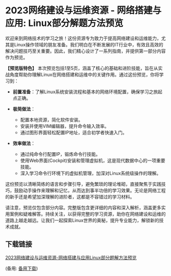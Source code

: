 # **2023网络建设与运维资源 - 网络搭建与应用: Linux部分解题方法预览**

欢迎来到网络技术的学习之旅！这份资源专为致力于提高网络建设和运维能力，尤其是Linux操作领域的朋友准备。我们明白在不断发展的IT行业中，有效且高效的解决问题技巧至关重要。因此，我们精心设计了一系列指南，并提供第一部分内容作为预览。

**【预览版特色】**
本次预览包括1至5页，涵盖了核心的基础和进阶技能，旨在从实战角度帮助你理解Linux在网络搭建和运维中的关键作用。通过这份预览，你将学习到：

- **前置准备**：了解Linux系统安装流程和基本的网络环境配置，确保学习之旅起点正确。

- **极简做法**：
  - 配置本地资源，简化软件安装。
  - 安装并使用VIM编辑器，提升命令输入效率。
  - 通过图形界面轻松配置IP地址，适合初学者快速入门。

- **效率做法**：
  - 通过纯命令行配置IP，锻炼命令行技能。
  - 使用Web界面(Cockpit)安装和管理虚拟机，这是现代数据中心的一项重要技能。
  - 深入学习命令行环境下的虚拟机管理，加深对Linux系统级操作的理解。

这份预览以清晰简练的语言和步骤引导，避免繁琐的理论堆砌，直接聚焦于实践技巧，鼓励动手操作来理解和记忆，从而达到事半功倍的学习效果。无论是网络工程的新手还是希望加深理解的进阶者，这都是不容错过的学习材料。

请注意，预览仅包含部分内容。完整版包含更详细的内容和深入解析，涵盖更多实用案例和疑难解答。持续关注，以获得完整的学习资源，助你在网络建设和运维的道路上越走越远。让我们一起探索Linux世界的奥秘，提升专业能力，解锁新的技术成就。

## 下载链接
[2023网络建设与运维资源-网络搭建与应用Linux部分题解方法预览](https://pan.quark.cn/s/8821181c7e44) 

(备用: [备用下载](https://pan.baidu.com/s/1aWQhjIdfSzUSCMln_CBuTg?pwd=1234))
